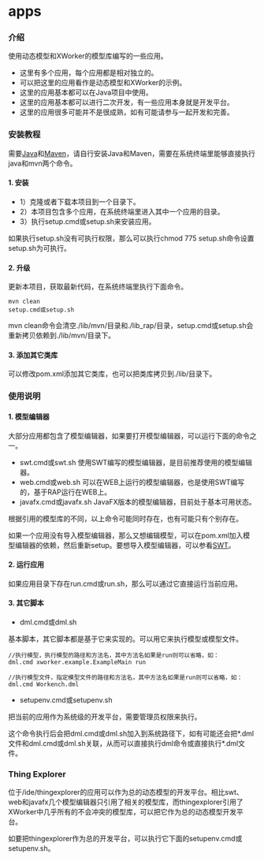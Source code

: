 # apps

### 介绍
使用动态模型和XWorker的模型库编写的一些应用。

- 这里有多个应用，每个应用都是相对独立的。
- 可以把这里的应用看作是动态模型和XWorker的示例。
- 这里的应用基本都可以在Java项目中使用。
- 这里的应用基本都可以进行二次开发，有一些应用本身就是开发平台。
- 这里的应用很多可能并不是很成熟，如有可能请参与一起开发和完善。

### 安装教程
需要[Java](https://www.oracle.com/java/technologies/)和[Maven](https://maven.apache.org/)，请自行安装Java和Maven，需要在系统终端里能够直接执行java和mvn两个命令。

#### 1. 安装

- 1）克隆或者下载本项目到一个目录下。
- 2）本项目包含多个应用，在系统终端里进入其中一个应用的目录。
- 3）执行setup.cmd或setup.sh来安装应用。

如果执行setup.sh没有可执行权限，那么可以执行chmod 775 setup.sh命令设置setup.sh为可执行。

#### 2. 升级

更新本项目，获取最新代码，在系统终端里执行下面命令。

```
mvn clean
setup.cmd或setup.sh
```
mvn clean命令会清空./lib/mvn/目录和./lib_rap/目录，setup.cmd或setup.sh会重新拷贝依赖到./lib/mvn/目录下。

#### 3. 添加其它类库
可以修改pom.xml添加其它类库，也可以把类库拷贝到./lib/目录下。

### 使用说明
#### 1. 模型编辑器
大部分应用都包含了模型编辑器，如果要打开模型编辑器，可以运行下面的命令之一。
- swt.cmd或swt.sh
使用SWT编写的模型编辑器，是目前推荐使用的模型编辑器。
- web.cmd或web.sh
可以在WEB上运行的模型编辑器，也是使用SWT编写的，基于RAP运行在WEB上。
- javafx.cmd或javafx.sh
JavaFX版本的模型编辑器，目前处于基本可用状态。

根据引用的模型库的不同，以上命令可能同时存在，也有可能只有个别存在。

如果一个应用没有导入模型编辑器，那么又想编辑模型，可以在pom.xml加入模型编辑器的依赖，然后重新setup。要想导入模型编辑器，可以参看[SWT](http://https://gitee.com/xworker/apps/tree/master/programming/swt)。

#### 2. 运行应用

如果应用目录下存在run.cmd或run.sh，那么可以通过它直接运行当前应用。

#### 3. 其它脚本
- dml.cmd或dml.sh

基本脚本，其它脚本都是基于它来实现的。可以用它来执行模型或模型文件。

```
//执行模型，执行模型的路径和方法名，其中方法名如果是run则可以省略，如：
dml.cmd xworker.example.ExampleMain run

//执行模型文件，指定模型文件的路径和方法名，其中方法名如果是run则可以省略，如：
dml.cmd Workench.dml
```

- setupenv.cmd或setupenv.sh

把当前的应用作为系统级的开发平台，需要管理员权限来执行。

这个命令执行后会把dml.cmd或dml.sh加入到系统路径下，如有可能还会把*.dml文件和dml.cmd或dml.sh关联，从而可以直接执行dml命令或直接执行*.dml文件。

### Thing Explorer
位于/ide/thingexplorer的应用可以作为总的动态模型的开发平台。相比swt、web和javafx几个模型编辑器只引用了相关的模型库，而thingexplorer引用了XWorker中几乎所有的不会冲突的模型库，可以把它作为总的动态模型开发平台。

如要把thingexplorer作为总的开发平台，可以执行它下面的setupenv.cmd或setupenv.sh。
